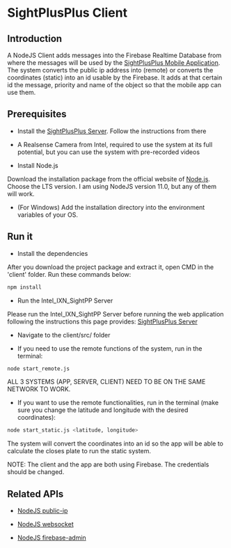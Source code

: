 # SightPlusPlus Client

## Introduction
A NodeJS Client adds messages into the Firebase Realtime Database from where the messages will be used by the [SightPlusPlus Mobile Application](https://github.com/SightPlusPlus/SightPlusPlus-FlutterApp). The system converts the public ip address into (remote) or converts the coordinates (static) into an id usable by the Firebase. It adds at that certain id the message, priority and name of the object so that the mobile app can use them. 

## Prerequisites
+ Install the [SightPlusPlus Server](https://github.com/SightPlusPlus/SightPlusPlus-Server). Follow the instructions from there

+ A Realsense Camera from Intel, required to use the system at its full potential, but you can use the system with pre-recorded videos

+ Install Node.js

Download the installation package from the official website of [Node.js](https://nodejs.org/en/). Choose the LTS version. I am using NodeJS version 11.0, but any of them will work.

+ (For Windows) Add the installation directory into the environment variables of your OS.


## Run it
+ Install the dependencies

After you download the project package and extract it, open CMD in the 'client' folder. 
Run these commands below:
```bash
npm install
```

+ Run the Intel_IXN_SightPP Server

Please run the Intel_IXN_SightPP Server before running the web application following the instructions this page provides:
[SightPlusPlus Server](https://github.com/SightPP/Intel_IXN_SightPP)


+ Navigate to the client/src/ folder

+ If you need to use the remote functions of the system, run in the terminal:

```bash
node start_remote.js
```
ALL 3 SYSTEMS (APP, SERVER, CLIENT) NEED TO BE ON THE SAME NETWORK TO WORK.


+ If you want to use the remote functionalities, run in the terminal (make sure you change the latitude and longitude with the desired coordinates):
```bash
node start_static.js <latitude, longitude>
```
The system will convert the coordinates into an id so the app will be able to calculate the closes plate to run the static system.

NOTE: The client and the app are both using Firebase. The credentials should be changed.

## Related APIs
+ [NodeJS public-ip](https://www.npmjs.com/package/public-ip)

+ [NodeJS websocket](https://www.npmjs.com/package/websocket)

+ [NodeJS firebase-admin](https://www.npmjs.com/package/firebase-admin)
